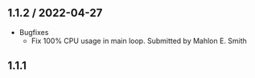 ## 1.1.2 / 2022-04-27

* Bugfixes
  * Fix 100% CPU usage in main loop.  Submitted by Mahlon E. Smith


## 1.1.1
